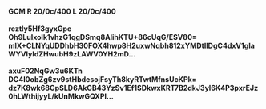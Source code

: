 #### GCM R 20/0c/400 L 20/0c/400
**reztly5Hf3gyxGpe**<br/>**Oh9LuIxolk1vhzG1qgDSmq8AlihKTU+86cUqG/ESV80=**<br/>**mlX+CLNYqUDDhbH30FOX4hwp8H2uxwNqbh812xYMDtllDgC4dxV1glaWYVIyIdZHwubH9zLAWV0YH2mD...**<br/><br/>
**axuF02NqGw3u6KTn**<br/>**DC4I0obZg6zv9stHbdesojFsyTh8kyRTwtMfnsUcKPk=**<br/>**dz7K8wk68GpSLD6AkGB43YzSv1Ef1SDkwxKRT7B2dkJ3yl6K4P3pxrEJz0hLWthijyyL/kUnMkwGQXPl...**